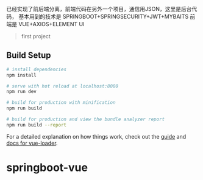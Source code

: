 已经实现了前后端分离，前端代码在另外一个项目，通信用JSON，这里是后台代码，
基本用到的技术是 SPRINGBOOT+SPRINGSECURITY+JWT+MYBAITS
       前端是   VUE+AXIOS+ELEMENT UI

> first project

## Build Setup

``` bash
# install dependencies
npm install

# serve with hot reload at localhost:8080
npm run dev

# build for production with minification
npm run build

# build for production and view the bundle analyzer report
npm run build --report
```

For a detailed explanation on how things work, check out the [guide](http://vuejs-templates.github.io/webpack/) and [docs for vue-loader](http://vuejs.github.io/vue-loader).
# springboot-vue
